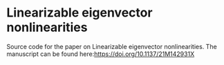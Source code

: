 # Linearizable eigenvector nonlinearities
Source code for the paper on Linearizable eigenvector nonlinearities. The manuscript can be found here:https://doi.org/10.1137/21M142931X

